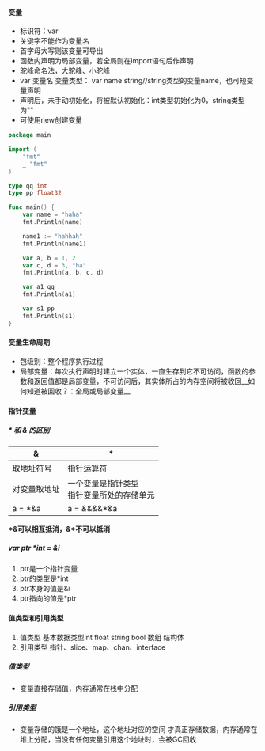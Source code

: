 #### 变量
  - 标识符：var
  - 关键字不能作为变量名
  - 首字母大写则该变量可导出
  - 函数内声明为局部变量，若全局则在import语句后作声明
  - 驼峰命名法，大驼峰、小驼峰
  - var 变量名 变量类型： var name string//string类型的变量name，也可短变量声明
  - 声明后，未手动初始化，将被默认初始化：int类型初始化为0，string类型为""
  - 可使用new创建变量
  
```  Go
package main

import (
	"fmt"
	_ "fmt"
)

type qq int
type pp float32

func main() {
	var name = "haha"
	fmt.Println(name)

	name1 := "hahhah"
	fmt.Println(name1)

	var a, b = 1, 2
	var c, d = 3, "ha"
	fmt.Println(a, b, c, d)

	var a1 qq
	fmt.Println(a1)

	var s1 pp
	fmt.Println(s1)
}
```

#### 变量生命周期
- 包级别：整个程序执行过程
- 局部变量：每次执行声明时建立一个实体，一直生存到它不可访问，函数的参数和返回值都是局部变量，不可访问后，其实体所占的内存空间将被收回__如何知道被回收？：全局或局部变量__

#### 指针变量
##### * 和 & 的区别
| & | * |
|- |-| 
|取地址符号|指针运算符|
|对变量取地址|一个变量是指针类型<br/>指针变量所处的存储单元<br/>|
|a = *&a |a = *&*&*&*&*&a |
__*&可以相互抵消，&*不可以抵消__ 


##### var ptr *int = &i
1. ptr是一个指针变量
2. ptr的类型是*int
3. ptr本身的值是&i
4. ptr指向的值是*ptr

#### 值类型和引用类型
1. 值类型 基本数据类型int float string bool 数组 结构体
2. 引用类型 指针、slice、map、chan、interface

##### 值类型
- 变量直接存储值，内存通常在栈中分配

##### 引用类型
- 变量存储的饿是一个地址，这个地址对应的空间 才真正存储数据，内存通常在堆上分配，当没有任何变量引用这个地址时，会被GC回收

